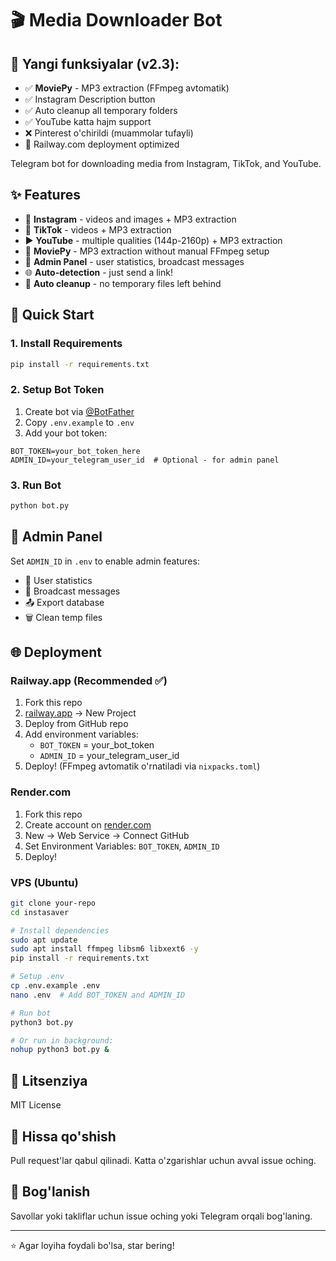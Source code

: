 # 🎬 Media Downloader Bot

## 🔧 Yangi funksiyalar (v2.3):
- ✅ **MoviePy** - MP3 extraction (FFmpeg avtomatik)
- ✅ Instagram Description button
- ✅ Auto cleanup all temporary folders
- ✅ YouTube katta hajm support
- ❌ Pinterest o'chirildi (muammolar tufayli)
- 🚂 Railway.com deployment optimized

Telegram bot for downloading media from Instagram, TikTok, and YouTube.

## ✨ Features

- 📸 **Instagram** - videos and images + MP3 extraction
- 🎵 **TikTok** - videos + MP3 extraction
- ▶️ **YouTube** - multiple qualities (144p-2160p) + MP3 extraction
- 🎵 **MoviePy** - MP3 extraction without manual FFmpeg setup
- 👑 **Admin Panel** - user statistics, broadcast messages
- 🌐 **Auto-detection** - just send a link!
- 🧹 **Auto cleanup** - no temporary files left behind

## 🚀 Quick Start

### 1. Install Requirements
```bash
pip install -r requirements.txt
```

### 2. Setup Bot Token
1. Create bot via [@BotFather](https://t.me/BotFather)
2. Copy `.env.example` to `.env`
3. Add your bot token:
```env
BOT_TOKEN=your_bot_token_here
ADMIN_ID=your_telegram_user_id  # Optional - for admin panel
```

### 3. Run Bot
```bash
python bot.py
```

## 👑 Admin Panel

Set `ADMIN_ID` in `.env` to enable admin features:
- 👥 User statistics
- 📢 Broadcast messages
- 📤 Export database
- 🗑 Clean temp files

## 🌐 Deployment

### Railway.app (Recommended ✅)
1. Fork this repo
2. [railway.app](https://railway.app) → New Project
3. Deploy from GitHub repo
4. Add environment variables:
   - `BOT_TOKEN` = your_bot_token
   - `ADMIN_ID` = your_telegram_user_id
5. Deploy! (FFmpeg avtomatik o'rnatiladi via `nixpacks.toml`)

### Render.com
1. Fork this repo
2. Create account on [render.com](https://render.com)
3. New → Web Service → Connect GitHub
4. Set Environment Variables: `BOT_TOKEN`, `ADMIN_ID`
5. Deploy!

### VPS (Ubuntu)
```bash
git clone your-repo
cd instasaver

# Install dependencies
sudo apt update
sudo apt install ffmpeg libsm6 libxext6 -y
pip install -r requirements.txt

# Setup .env
cp .env.example .env
nano .env  # Add BOT_TOKEN and ADMIN_ID

# Run bot
python3 bot.py

# Or run in background:
nohup python3 bot.py &
```

## 📄 Litsenziya

MIT License

## 🤝 Hissa qo'shish

Pull request'lar qabul qilinadi. Katta o'zgarishlar uchun avval issue oching.

## 📧 Bog'lanish

Savollar yoki takliflar uchun issue oching yoki Telegram orqali bog'laning.

---

⭐ Agar loyiha foydali bo'lsa, star bering!
